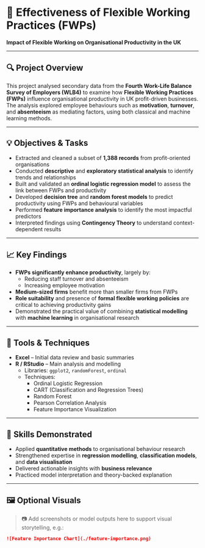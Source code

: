 # 📘 Effectiveness of Flexible Working Practices (FWPs)  
**Impact of Flexible Working on Organisational Productivity in the UK**

---

## 🔍 Project Overview

This project analysed secondary data from the **Fourth Work-Life Balance Survey of Employers (WLB4)** to examine how **Flexible Working Practices (FWPs)** influence organisational productivity in UK profit-driven businesses. The analysis explored employee behaviours such as **motivation**, **turnover**, and **absenteeism** as mediating factors, using both classical and machine learning methods.

---

## 💡 Objectives & Tasks

- Extracted and cleaned a subset of **1,388 records** from profit-oriented organisations
- Conducted **descriptive** and **exploratory statistical analysis** to identify trends and relationships
- Built and validated an **ordinal logistic regression model** to assess the link between FWPs and productivity
- Developed **decision tree** and **random forest models** to predict productivity using FWPs and behavioural variables
- Performed **feature importance analysis** to identify the most impactful predictors
- Interpreted findings using **Contingency Theory** to understand context-dependent results

---

## 📈 Key Findings

- **FWPs significantly enhance productivity**, largely by:
  - Reducing staff turnover and absenteeism
  - Increasing employee motivation
- **Medium-sized firms** benefit more than smaller firms from FWPs
- **Role suitability** and presence of **formal flexible working policies** are critical to achieving productivity gains
- Demonstrated the practical value of combining **statistical modelling** with **machine learning** in organisational research

---

## 🧰 Tools & Techniques

- **Excel** – Initial data review and basic summaries
- **R / RStudio** – Main analysis and modelling
  - Libraries: `ggplot2`, `randomForest`, `ordinal`
  - Techniques:
    - Ordinal Logistic Regression
    - CART (Classification and Regression Trees)
    - Random Forest
    - Pearson Correlation Analysis
    - Feature Importance Visualization

---

## 🎯 Skills Demonstrated

- Applied **quantitative methods** to organisational behaviour research
- Strengthened expertise in **regression modelling**, **classification models**, and **data visualisation**
- Delivered actionable insights with **business relevance**
- Practiced model interpretation and theory-backed explanation

---

## 🖼️ Optional Visuals

> 📷 Add screenshots or model outputs here to support visual storytelling, e.g.:

```markdown
![Feature Importance Chart](./feature-importance.png)

